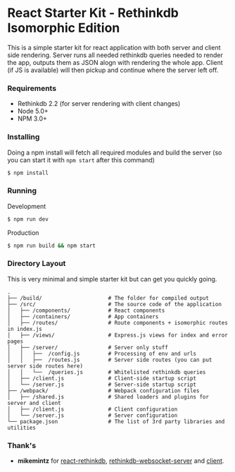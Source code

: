 React Starter Kit - Rethinkdb Isomorphic Edition
================================================

This is a simple starter kit for react application with both server and client side rendering. Server runs all needed rethinkdb queries needed to render the app, outputs them as JSON alogn with rendering the whole app. Client (if JS is available) will then pickup and continue where the server left off.

### Requirements
 * Rethinkdb 2.2 (for server rendering with client changes)
 * Node 5.0+
 * NPM 3.0+

### Installing
Doing a npm install will fetch all required modules and build the server (so you can start it with `npm start` after this command)
```bash
$ npm install
```

### Running

Development
```bash
$ npm run dev
```

Production
```bash
$ npm run build && npm start
```

### Directory Layout

This is very minimal and simple starter kit but can get you quickly going.

```
.
├── /build/                     # The folder for compiled output
├── /src/                       # The source code of the application
│   ├── /components/            # React components
│   ├── /containers/            # App containers
│   ├── /routes/                # Route components + isomorphic routes in index.js
│   ├── /views/                 # Express.js views for index and error pages
│   ├── /server/                # Server only stuff
│   │   ├──  /config.js         # Processing of env and urls
│   │   ├──  /routes.js         # Server side routes (you can put server side routes here)
│   │   └──  /queries.js        # Whitelisted rethinkdb queries
│   ├── /client.js              # Client-side startup script
│   └── /server.js              # Server-side startup script
├── /webpack/                   # Webpack configuration files
│   ├── /shared.js              # Shared loaders and plugins for server and client
│   ├── /client.js              # Client configuration
│   └── /server.js              # Server configuration
└── package.json                # The list of 3rd party libraries and utilities
```

### Thank's

 - **mikemintz** for [react-rethinkdb](https://github.com/mikemintz/react-rethinkdb), [rethinkdb-websocket-server](https://github.com/mikemintz/rethinkdb-websocket-server) and [client](https://github.com/mikemintz/rethinkdb-websocket-client).
 
